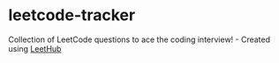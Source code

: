 # leetcode-tracker
Collection of LeetCode questions to ace the coding interview! - Created using [LeetHub](https://github.com/QasimWani/LeetHub)
